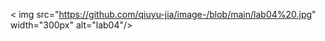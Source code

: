 
< img src="https://github.com/qiuyu-jia/image-/blob/main/lab04%20.jpg" width="300px"  alt="lab04"/>
